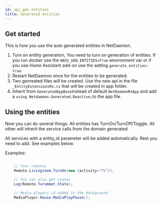 ```yaml
---
id: api_gen_entities
title: Generated entities
---
```


## Get started

This is how you use the auto generated entities in NetDaemon.

1. Turn on enitity generation, You need to turn on generation of entities. If you run docker use the `HASS_GEN_ENTITIES=True` environment var or if you use Home Assistant add-on use the setting `generate_entities: true`.
2. Restart NetDaemon once for the entities to be generated.
3. Two genreated files will be created. Use the new api in the file `_EntityExtensionsRx.cs` that will be created in app folder.
4. Inherit from `GeneratedAppBase`instead of default `NetDaemonRxApp` and add a `using Netdaemon.Generated.Reactive;`to the app file.

## Using the entities

Now you can do several things. All entities has TurnOn/TurnOff/Toggle. All other will inherit the service calls from the domain generated.

All services with a entity_id parameter will be added automatically. Rest you need to add. See examples below.

Examples:

```csharp

    // Your remotes
    Remote.Livingroom.TurnOn(new {activity="TV"});

    // You can also get states
    Log(Remote.Tvrummet.State);

    // Media players id added in the background
    MediaPlayer.House.MediaPlayPause();

```